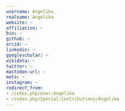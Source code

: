 ```yaml
---
username: Angelika
realname: Angelika
website: ~
affiliation: ~
bio: ~
github: ~
orcid: ~
linkedin: ~
googlescholar: ~
wikidata: ~
twitter: ~
mastodon-url: ~
meta: ~
instagram: ~
redirect_from:
- /index.php/User:Angelika
- /index.php/Special:Contributions/Angelika
---
```

